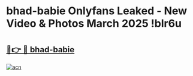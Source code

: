 # bhad-babie Onlyfans Leaked - New Video & Photos March 2025 !blr6u

# <h2><a href="https://t2g0i4.iuczelnia.edu.pl?title=bhad-babie&ref=blr6u">🔗👉 🔴 bhad-babie</a></h2>

[![acn](https://github.com/user-attachments/assets/0f9c940e-d8b0-45ae-aac7-cd30a18b3e1c)](https://t2g0i4.iuczelnia.edu.pl?title=bhad-babie&ref=blr6u)

